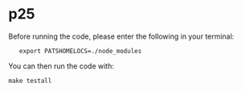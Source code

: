 # p25

Before running the code, please enter the following in your terminal:

       export PATSHOMELOCS=./node_modules

You can then run the code with:

    make testall